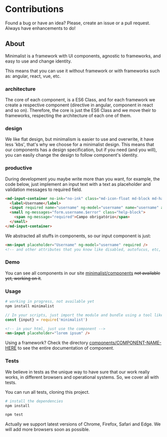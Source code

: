 # Contributions

Found a bug or have an idea? Please, create an issue or a pull request. Always have enhancements to do!

## About

Minimalist is a framework with UI components, agnostic to frameworks, and easy to use and change identity.

This means that you can use it without framework or with frameworks such as: angular, react, vue, etc.


### architecture

The core of each component, is a ES6 Class, and for each framework we create a respective component (directive in angular, component in react and so on). Therefore, the core is just the ES6 Class and we move their to frameworks, respecting the architecture of each one of them.

### design

We like flat design, but minimalism is easier to use and overwrite, it have less 'kbs', that's why we choose for a minimalist design. This means that our components has a design specification, but if you need (and you will), you can easily change the design to follow component's identity.

### productive

During development you maybe write more than you want, for example, the code below, just implement an input text with a text as placeholder and validation messages to required field.

```html
<md-input-container no-ink="no-ink" class="md-icon-float md-block md-has-icon">
  <label>Username</label>
  <input required name="username" ng-model="username" name="username" autocomplete="off"/>
  <small ng-messages="form.username.$error" class="help-block">
    <span ng-message="required">Campo obrigatório</span>
  </small>
</md-input-container>
```

We abstracted all stuffs in components, so our input component is just:

```html
<mn-input placeholder="Username" ng-model="username" required />
<!-- and other attributes that you know like disabled, autofucus, etc, is supported, we dont reinvent the wheel -->
```

### Demo

You can see all components in our site [minimalist/components](http://reservafacil.github.io/minimalist) ~~not available yet, working on it~~.

### Usage

```sh
# working in progress, not available yet
npm install minimalist
```

```js
// In your scripts, just import the module and bundle using a tool like webpack or browserify
const {input} = require('minimalist')
```

```html
<!-- in your html, just use the component -->
<mn-input placeholder="lorem ipsum" />
```

Using a framework? Check the directory [components/COMPONENT-NAME-HERE](https://github.com/darlanmendonca/minimalist/tree/master/components) to see the entire documentation of component.


### Tests

We believe in tests as the unique way to have sure that our work really works, in different browsers and operational systems. So, we cover all with tests.

You can run all tests, cloning this project.

```sh
# install the dependencies
npm install
```

```sh
npm test
```

Actually we support latest versions of Chrome, Firefox, Safari and Edge. We will add more browsers soon as possible.
